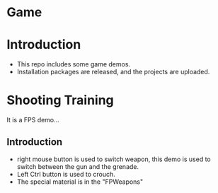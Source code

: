 # Game
# Introduction
+ This repo includes some game demos.
+ Installation packages are released, and the projects are uploaded.
# Shooting Training
It is a FPS demo...
## Introduction
+ right mouse button is used to switch weapon, this demo is used to switch between the gun and the grenade.
+ Left Ctrl button is used to crouch.
+ The special material is in the "FPWeapons"